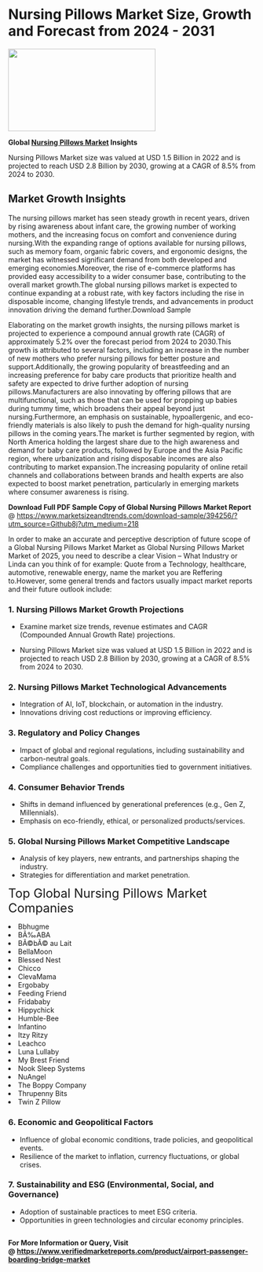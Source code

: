 <H1>Nursing Pillows Market Size, Growth and Forecast from 2024 - 2031</H1><img class="aligncenter size-medium wp-image-584254" src="https://thirdeyenews.in/wp-content/uploads/2024/09/Global-Market-Research-300x168.jpeg" alt="" width="300" height="168" /><p><strong>Global&nbsp;<a href="https://www.marketsizeandtrends.com/download-sample/394256/?utm_source=Github8j?utm_medium=218">Nursing Pillows Market</a> Insights</strong></p><p>Nursing Pillows Market size was valued at USD 1.5 Billion in 2022 and is projected to reach USD 2.8 Billion by 2030, growing at a CAGR of 8.5% from 2024 to 2030.</p><p><h2>Market Growth Insights</h2> <p>The nursing pillows market has seen steady growth in recent years, driven by rising awareness about infant care, the growing number of working mothers, and the increasing focus on comfort and convenience during nursing.With the expanding range of options available for nursing pillows, such as memory foam, organic fabric covers, and ergonomic designs, the market has witnessed significant demand from both developed and emerging economies.Moreover, the rise of e-commerce platforms has provided easy accessibility to a wider consumer base, contributing to the overall market growth.The global nursing pillows market is expected to continue expanding at a robust rate, with key factors including the rise in disposable income, changing lifestyle trends, and advancements in product innovation driving the demand further.Download Sample </p> <p>Elaborating on the market growth insights, the nursing pillows market is projected to experience a compound annual growth rate (CAGR) of approximately 5.2% over the forecast period from 2024 to 2030.This growth is attributed to several factors, including an increase in the number of new mothers who prefer nursing pillows for better posture and support.Additionally, the growing popularity of breastfeeding and an increasing preference for baby care products that prioritize health and safety are expected to drive further adoption of nursing pillows.Manufacturers are also innovating by offering pillows that are multifunctional, such as those that can be used for propping up babies during tummy time, which broadens their appeal beyond just nursing.Furthermore, an emphasis on sustainable, hypoallergenic, and eco-friendly materials is also likely to push the demand for high-quality nursing pillows in the coming years.The market is further segmented by region, with North America holding the largest share due to the high awareness and demand for baby care products, followed by Europe and the Asia Pacific region, where urbanization and rising disposable incomes are also contributing to market expansion.The increasing popularity of online retail channels and collaborations between brands and health experts are also expected to boost market penetration, particularly in emerging markets where consumer awareness is rising.</p><p><span class=""><strong>Download Full PDF Sample Copy of Global Nursing Pillows Market Report</strong> @ <a href="https://www.marketsizeandtrends.com/download-sample/394256/?utm_source=Github8j?utm_medium=218" target="_blank">https://www.marketsizeandtrends.com/download-sample/394256/?utm_source=Github8j?utm_medium=218</a></span></p><p>In order to make an accurate and perceptive description of future scope of a Global&nbsp;Nursing Pillows Market Market as Global&nbsp;Nursing Pillows Market Market of 2025, you need to describe a clear Vision &ndash; What Industry or Linda can you think of for example: Quote from a Technology, healthcare, automotive, renewable energy, name the market you are Reffering to.However, some general trends and factors usually impact market reports and their future outlook include:</p><h3>1.&nbsp;<strong>Nursing Pillows Market Growth Projections</strong></h3><ul><li>Examine market size trends, revenue estimates and CAGR (Compounded Annual Growth Rate) projections.</li><li><p>Nursing Pillows Market size was valued at USD 1.5 Billion in 2022 and is projected to reach USD 2.8 Billion by 2030, growing at a CAGR of 8.5% from 2024 to 2030.</p></li></ul><h3>2.&nbsp;<strong>Nursing Pillows Market Technological Advancements</strong></h3><ul><li>Integration of AI, IoT, blockchain, or automation in the industry.</li><li>Innovations driving cost reductions or improving efficiency.</li></ul><h3>3.&nbsp;<strong>Regulatory and Policy Changes</strong></h3><ul><li>Impact of global and regional regulations, including sustainability and carbon-neutral goals.</li><li>Compliance challenges and opportunities tied to government initiatives.</li></ul><h3>4.&nbsp;<strong>Consumer Behavior Trends</strong></h3><ul><li>Shifts in demand influenced by generational preferences (e.g., Gen Z, Millennials).</li><li>Emphasis on eco-friendly, ethical, or personalized products/services.</li></ul><h3>5.&nbsp;<strong>Global Nursing Pillows Market Competitive Landscape</strong></h3><ul><li>Analysis of key players, new entrants, and partnerships shaping the industry.</li><li>Strategies for differentiation and market penetration.</li></ul><p data-pm-slice="1 1 []"><span style="color: inherit; font-family: inherit; font-size: 25px;">Top Global Nursing Pillows Market Companies</span></p><div class="" data-test-id=""><p><li>Bbhugme</li><li> BÃ‰ABA</li><li> BÃ©bÃ© au Lait</li><li> BellaMoon</li><li> Blessed Nest</li><li> Chicco</li><li> ClevaMama</li><li> Ergobaby</li><li> Feeding Friend</li><li> Fridababy</li><li> Hippychick</li><li> Humble-Bee</li><li> Infantino</li><li> Itzy Ritzy</li><li> Leachco</li><li> Luna Lullaby</li><li> My Brest Friend</li><li> Nook Sleep Systems</li><li> NuAngel</li><li> The Boppy Company</li><li> Thrupenny Bits</li><li> Twin Z Pillow</li></p></div><h3>6.&nbsp;<strong>Economic and Geopolitical Factors</strong></h3><ul><li>Influence of global economic conditions, trade policies, and geopolitical events.</li><li>Resilience of the market to inflation, currency fluctuations, or global crises.</li></ul><h3>7.&nbsp;<strong>Sustainability and ESG (Environmental, Social, and Governance)</strong></h3><ul><li>Adoption of sustainable practices to meet ESG criteria.</li><li>Opportunities in green technologies and circular economy principles.</li></ul><h2><strong style="font-size: 14px;">For More Information or Query, Visit @&nbsp;</strong><a style="background-color: #ffffff; font-size: 14px;" href="https://www.marketsizeandtrends.com/report/nursing-pillows-market/" target="_blank">https://www.verifiedmarketreports.com/product/airport-passenger-boarding-bridge-market</a></h2>